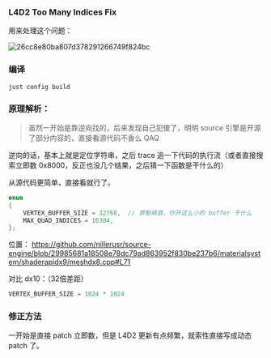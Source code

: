 ### L4D2 Too Many Indices Fix

用来处理这个问题：

![26cc8e80ba807d378291266749f824bc](https://github.com/user-attachments/assets/9a6aed1c-ef76-43a0-b9bb-dd357f0b9261)

### 编译
```
just config build
```

### 原理解析：

> 虽然一开始是靠逆向找的，后来发现自己犯傻了，明明 source 引擎是开源了部分内容的，直接看源代码不香么 QAQ

逆向的话，基本上就是定位字符串，之后 trace 追一下代码的执行流（或者直接搜索立即数 0x8000，反正也没几个结果，之后猜一下函数是干什么的）



从源代码更简单，直接看就行了。

```c++
enum
{
	VERTEX_BUFFER_SIZE = 32768,  // 罪魁祸首，你开这么小的 buffer 干什么
	MAX_QUAD_INDICES = 16384,
};
```

位置： https://github.com/nillerusr/source-engine/blob/29985681a18508e78dc79ad863952f830be237b6/materialsystem/shaderapidx9/meshdx8.cpp#L71



对比 dx10：（32倍差距）

```c++
VERTEX_BUFFER_SIZE = 1024 * 1024
```


### 修正方法

一开始是直接 patch 立即数，但是 L4D2 更新有点频繁，就索性直接写成动态 patch 了。
